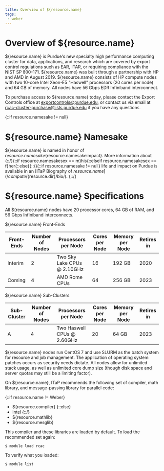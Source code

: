 ```yaml
---
title: Overview of ${resource.name}
tags:
 - weber
---
```

# Overview of ${resource.name}

${resource.name} is Purdue's new specialty high performance computing cluster for data, applications, and research which are covered by export control regulations such as EAR, ITAR, or requiring compliance with the NIST SP 800-171. ${resource.name} was built through a partnership with HP and AMD in August 2019. ${resource.name} consists of HP compute nodes with two 10-core Intel Xeon-E5 "Haswell" processors (20 cores per node) and 64 GB of memory. All nodes have 56 Gbps EDR Infiniband interconnect.

To purchase access to ${resource.name} today, please contact the Export Controls office at exportcontrols@purdue.edu, or contact us via email at <rcac-cluster-purchase@lists.purdue.edu> if you have any questions.

{::if resource.namesake != null}
# ${resource.name} Namesake

${resource.name} is named in honor of ${resource.namesake}${resource.namesakeimpact}. More information about {::/}{::if resource.namesakesex == m}his{::elseif resource.namesakesex == f}her{::else}{::/}{::if resource.namesake != null} life and impact on Purdue is available in an [ITaP Biography of ${resource.name}](/compute/${resource.dir}/bio/).
{::/}

# ${resource.name} Specifications

All ${resource.name} nodes have 20 processor cores, 64 GB of RAM, and 56 Gbps Infiniband interconnects.

${resource.name} Front-Ends

| Front-Ends | Number of Nodes | Processors per Node          | Cores per Node | Memory per Node | Retires in |
| ---------- | --------------- | ---------------------------- | -------------- | --------------- | ---------- |
| Interim    | 2               | Two Sky Lake CPUs @ 2.10GHz  | 16             | 192 GB          | 2020       |
| Coming     | 4               | AMD Rome CPUs                | 64             | 256 GB          | 2023       |

${resource.name} Sub-Clusters

| Sub-Cluster | Number of Nodes | Processors per Node         | Cores per Node | Memory per Node | Retires in |
| ----------- | --------------- | --------------------------- | -------------- | --------------- | ---------- |
| A           | 4               | Two Haswell CPUs @ 2.60GHz  | 20             | 64 GB           | 2023       | 

${resource.name} nodes run CentOS 7 and use SLURM as the batch system for resource and job management.  The application of operating system patches occurs as security needs dictate.  All nodes allow for unlimited stack usage, as well as unlimited core dump size (though disk space and server quotas may still be a limiting factor).

On ${resource.name}, ITaP recommends the following set of compiler, math library, and message-passing library for parallel code:

{::if resource.name != Weber}
* ${resource.compiler}
{::else}
* Intel
{::/}
* ${resource.mathlib}
* ${resource.mesglib}

This compiler and these libraries are loaded by default. To load the recommended set again:

    $ module load rcac

To verify what you loaded:

    $ module list
